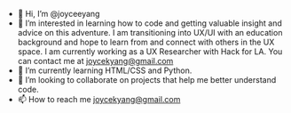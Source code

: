 - 👋 Hi, I’m @joyceeyang
- 👀 I’m interested in learning how to code and getting valuable insight and advice on this adventure. I am transitioning into UX/UI with an education background and hope to learn from and connect with others in the UX space. I am currently working as a UX Researcher with Hack for LA. You can contact me at joycekyang@gmail.com
- 🌱 I’m currently learning HTML/CSS and Python.
- 💞️ I’m looking to collaborate on projects that help me better understand code.
- 📫 How to reach me joycekyang@gmail.com

<!---
joycekyang/joycekyang is a ✨ special ✨ repository because its `README.md` (this file) appears on your GitHub profile.
You can click the Preview link to take a look at your changes.
--->
